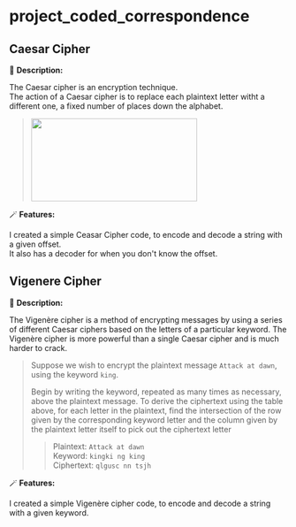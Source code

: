 # project_coded_correspondence
## Caesar Cipher
📝 **Description:** 

The Caesar cipher is an encryption technique.</br>
The action of a Caesar cipher is to replace each plaintext letter witht a different one, a fixed number of places down the alphabet.

> <img src="https://upload.wikimedia.org/wikipedia/commons/thumb/4/4a/Caesar_cipher_left_shift_of_3.svg/640px-Caesar_cipher_left_shift_of_3.svg.png" style="height: 150px; width:300px;"/>

🪄 **Features:** 

I created a simple Ceasar Cipher code, to encode and decode a string with a given offset.</br>
It also has a decoder for when you don't know the offset.

## Vigenere Cipher
📝 **Description:** 

The Vigenère cipher is a method of encrypting messages by using a series of different Caesar ciphers based on the letters of a particular keyword. The Vigenère cipher is more powerful than a single Caesar cipher and is much harder to crack. </br>
> Suppose we wish to encrypt the plaintext message `Attack at dawn`, using the keyword `king`.
>
> Begin by writing the keyword, repeated as many times as necessary, above the plaintext message. To derive the ciphertext using the table above, for each letter in the plaintext, find the intersection of the row given by the corresponding keyword letter and the column given by the plaintext letter itself to pick out the ciphertext letter
> > Plaintext: `Attack at dawn` </br>
> > Keyword: `kingki ng king` </br>
> > Ciphertext: `qlgusc nn tsjh`

🪄 **Features:** 

I created a simple Vigenère cipher code, to encode and decode a string with a given keyword.
